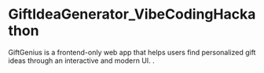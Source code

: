 # GiftIdeaGenerator_VibeCodingHackathon
GiftGenius is a frontend-only web app that helps users find personalized gift ideas through an interactive and modern UI. .
